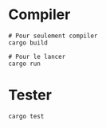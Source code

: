 # Compiler

```
# Pour seulement compiler
cargo build

# Pour le lancer
cargo run
```


# Tester

```
cargo test
```
